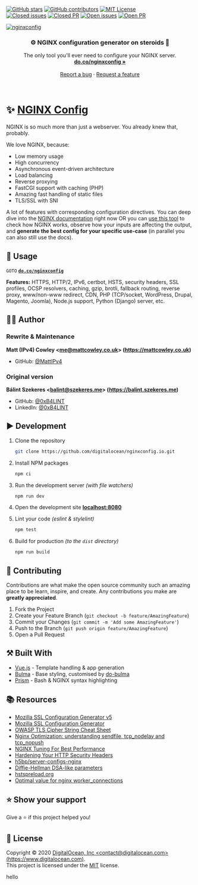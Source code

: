 [![GitHub stars](https://img.shields.io/github/stars/digitalocean/nginxconfig.io.svg)](https://github.com/digitalocean/nginxconfig.io/stargazers)
[![GitHub contributors](https://img.shields.io/github/contributors/digitalocean/nginxconfig.io.svg?color=blue)](https://github.com/digitalocean/nginxconfig.io/graphs/contributors)
[![MIT License](https://img.shields.io/github/license/digitalocean/nginxconfig.io.svg?color=blue)](https://github.com/digitalocean/nginxconfig.io/blob/master/LICENSE)
<br />
[![Closed issues](https://img.shields.io/github/issues-closed-raw/digitalocean/nginxconfig.io.svg?color=brightgreen)](https://github.com/digitalocean/nginxconfig.io/issues?q=is%3Aissue+is%3Aclosed)
[![Closed PR](https://img.shields.io/github/issues-pr-closed-raw/digitalocean/nginxconfig.io.svg?color=brightgreen)](https://github.com/digitalocean/nginxconfig.io/pulls?q=is%3Apr+is%3Aclosed)
[![Open issues](https://img.shields.io/github/issues-raw/digitalocean/nginxconfig.io.svg)](https://github.com/digitalocean/nginxconfig.io/issues)
[![Open PR](https://img.shields.io/github/issues-pr-raw/digitalocean/nginxconfig.io.svg)](https://github.com/digitalocean/nginxconfig.io/pulls)

[![nginxconfig](src/static/banner.png)](https://do.co/nginxconfig)

<h3 align="center">⚙️ NGINX configuration generator on steroids 💉</h3>
<p align="center">
    The only tool you'll ever need to configure your NGINX server.
    <br />
    <a href="https://do.co/nginxconfig"><strong>do.co/nginxconfig »</strong></a>
    <br />
    <br />
    <a href="https://github.com/digitalocean/nginxconfig.io/issues/new?template=report-a-bug.md">Report a bug</a>
    ·
    <a href="https://github.com/digitalocean/nginxconfig.io/issues/new?template=request-a-feature.md">Request a feature</a>
</p>

<br />

# ✨ [NGINX Config](https://do.co/nginxconfig)

NGINX is so much more than just a webserver. You already knew that, probably.

We love NGINX, because:
* Low memory usage
* High concurrency
* Asynchronous event-driven architecture
* Load balancing
* Reverse proxying
* FastCGI support with caching (PHP)
* Amazing fast handling of static files
* TLS/SSL with SNI

A lot of features with corresponding configuration directives.
You can deep dive into the [NGINX documentation](http://nginx.org/en/docs/) right now OR you can [use this tool](https://do.co/nginxconfig) to check
how NGINX works, observe how your inputs are affecting the output, and **generate the best config for your specific
use-case** (in parallel you can also still use the docs).

## 🚀 Usage

`GOTO` **[`do.co/nginxconfig`](https://do.co/nginxconfig)**

**Features:**
HTTPS, HTTP/2, IPv6, certbot, HSTS, security headers, SSL profiles, OCSP resolvers, caching, gzip, brotli, fallback
routing, reverse proxy, www/non-www redirect, CDN, PHP (TCP/socket, WordPress, Drupal, Magento, Joomla), Node.js support, Python
(Django) server, etc.

## 👨‍💻 Author

### Rewrite & Maintenance

**Matt (IPv4) Cowley &lt;me@mattcowley.co.uk&gt; (https://mattcowley.co.uk)**
* GitHub: [@MattIPv4](https://github.com/MattIPv4)

### Original version

**Bálint Szekeres &lt;balint@szekeres.me&gt; (https://balint.szekeres.me)**
* GitHub: [@0xB4LINT](https://github.com/0xB4LINT)
* LinkedIn: [@0xB4LINT](https://www.linkedin.com/in/0xB4LINT/)

## ▶️ Development

1. Clone the repository
    ```sh
    git clone https://github.com/digitalocean/nginxconfig.io.git
    ```
 
2. Install NPM packages
    ```sh
    npm ci
    ```

3. Run the development server *(with file watchers)*
    ```sh
    npm run dev
    ```

4. Open the development site **[localhost:8080](http://localhost:8080)**

5. Lint your code *(eslint & stylelint)*
    ```sh
    npm test
    ```

6. Build for production *(to the `dist` directory)*
    ```sh
    npm run build
    ```

## 🤝 Contributing

Contributions are what make the open source community such an amazing place to be learn, inspire, and create.
Any contributions you make are **greatly appreciated**.

1. Fork the Project
2. Create your Feature Branch (`git checkout -b feature/AmazingFeature`)
3. Commit your Changes (`git commit -m 'Add some AmazingFeature'`)
4. Push to the Branch (`git push origin feature/AmazingFeature`)
5. Open a Pull Request

## ⚒️ Built With

* [Vue.js](https://vuejs.org/) - Template handling & app generation
* [Bulma](https://bulma.io/) - Base styling, customised by [do-bulma](https://github.com/do-community/do-bulma)
* [Prism](https://prismjs.com/) - Bash & NGINX syntax highlighting

## 📚 Resources

* [Mozilla SSL Configuration Generator v5](https://ssl-config.mozilla.org)
* [Mozilla SSL Configuration Generator](https://mozilla.github.io/server-side-tls/ssl-config-generator/)
* [OWASP TLS Cipher String Cheat Sheet](https://github.com/OWASP/CheatSheetSeries/blob/master/cheatsheets/TLS_Cipher_String_Cheat_Sheet.md)
* [Nginx Optimization: understanding sendfile, tcp_nodelay and tcp_nopush](https://thoughts.t37.net/nginx-optimization-understanding-sendfile-tcp-nodelay-and-tcp-nopush-c55cdd276765)
* [NGINX Tuning For Best Performance](https://gist.github.com/denji/8359866)
* [Hardening Your HTTP Security Headers](https://www.keycdn.com/blog/http-security-headers/)
* [h5bp/server-configs-nginx](https://github.com/h5bp/server-configs-nginx)
* [Diffie-Hellman DSA-like parameters](https://security.stackexchange.com/questions/95178/diffie-hellman-parameters-still-calculating-after-24-hours/95184#95184)
* [hstspreload.org](https://hstspreload.org)
* [Optimal value for nginx worker_connections](https://serverfault.com/questions/787919/optimal-value-for-nginx-worker-connections)

## ⭐️ Show your support

Give a ⭐️ if this project helped you!

## 📝 License

Copyright © 2020 [DigitalOcean, Inc &lt;contact@digitalocean.com&gt; (https://www.digitalocean.com)](https://www.digitalocean.com).
<br />
This project is licensed under the [MIT](https://github.com/digitalocean/nginxconfig.io/blob/master/LICENSE) license.



hello
